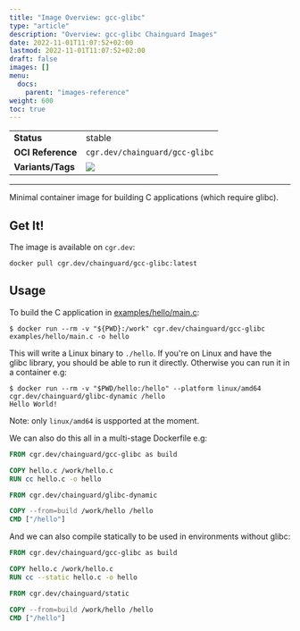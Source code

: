 ```yaml
---
title: "Image Overview: gcc-glibc"
type: "article"
description: "Overview: gcc-glibc Chainguard Images"
date: 2022-11-01T11:07:52+02:00
lastmod: 2022-11-01T11:07:52+02:00
draft: false
images: []
menu:
  docs:
    parent: "images-reference"
weight: 600
toc: true
---
```


<!--monopod:start-->

| | |
| - | - |
| **Status** | stable |
| **OCI Reference** | `cgr.dev/chainguard/gcc-glibc` |
| **Variants/Tags** | ![](https://storage.googleapis.com/chainguard-images-build-outputs/summary/gcc-glibc.svg) |
---
<!--monopod:end-->

Minimal container image for building C applications (which require glibc).

## Get It!

The image is available on `cgr.dev`:

```
docker pull cgr.dev/chainguard/gcc-glibc:latest
```

## Usage

To build the C application in [examples/hello/main.c](examples/hello/main.c):

```
$ docker run --rm -v "${PWD}:/work" cgr.dev/chainguard/gcc-glibc examples/hello/main.c -o hello
```

This will write a Linux binary to `./hello`. If you're on Linux and have the glibc library, you
should be able to run it directly. Otherwise you can run it in a container e.g:

```
$ docker run --rm -v "$PWD/hello:/hello" --platform linux/amd64 cgr.dev/chainguard/glibc-dynamic /hello
Hello World!
```

Note: only `linux/amd64` is uspported at the moment.

We can also do this all in a multi-stage Dockerfile e.g:

```Dockerfile
FROM cgr.dev/chainguard/gcc-glibc as build

COPY hello.c /work/hello.c
RUN cc hello.c -o hello

FROM cgr.dev/chainguard/glibc-dynamic

COPY --from=build /work/hello /hello
CMD ["/hello"]
```

And we can also compile statically to be used in environments without glibc:


```Dockerfile
FROM cgr.dev/chainguard/gcc-glibc as build

COPY hello.c /work/hello.c
RUN cc --static hello.c -o hello

FROM cgr.dev/chainguard/static

COPY --from=build /work/hello /hello
CMD ["/hello"]
```
